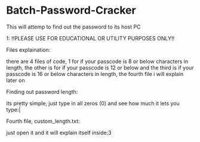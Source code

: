 # Batch-Password-Cracker
This will attemp to find out the password to its host PC

1: !!PLEASE USE FOR EDUCATIONAL OR UTILITY PURPOSES ONLY!!

Files explaination:

there are 4 files of code, 1 for if your passcode is 8 or below characters in length, the other is for if your passcode is 12 or below and the third is if your passcode is 16 or below characters in length, the fourth file i will explain later on

Finding out password length:

its pretty simple, just type in all zeros (0) and see how much it lets you type:|

Fourth file, custom_length.txt:

just open it and it will explain itself inside:3
